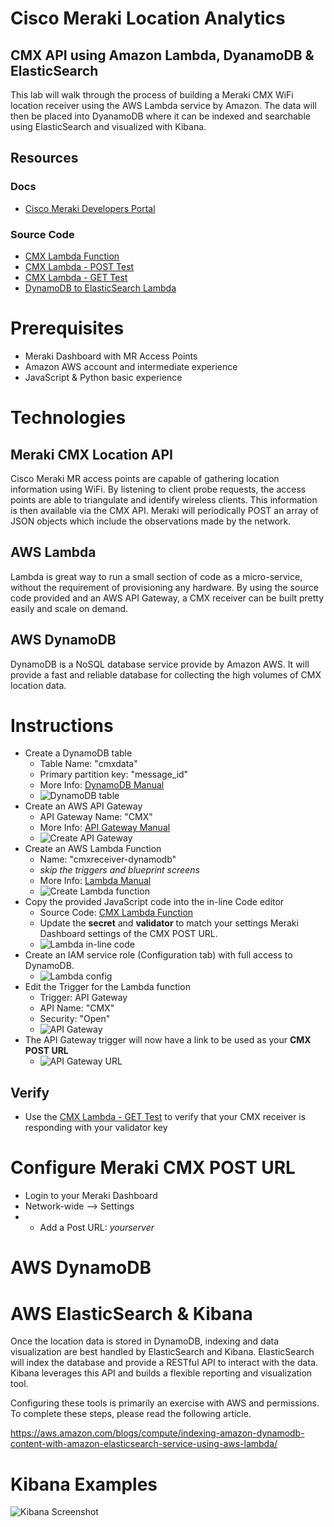 # Cisco Meraki Location Analytics
## CMX API using Amazon Lambda, DyanamoDB & ElasticSearch

This lab will walk through the process of building a
Meraki CMX WiFi location receiver using the AWS Lambda service by Amazon. The data will then be placed into DyanamoDB where it can be indexed and searchable using ElasticSearch and visualized with Kibana.

## Resources
### Docs
* [Cisco Meraki Developers Portal](https://developers.meraki.com)

### Source Code
* [CMX Lambda Function](src/cmx-lambda-inline.js)
* [CMX Lambda - POST Test](src/cmx-post-test.json)
* [CMX Lambda - GET Test](src/cmx-get-test.json)
* [DynamoDB to ElasticSearch Lambda](cmxreceiver-stream-to-es)


# Prerequisites
* Meraki Dashboard with MR Access Points
* Amazon AWS account and intermediate experience
* JavaScript & Python basic experience


# Technologies
##  Meraki CMX Location API
Cisco Meraki MR access points are capable of gathering location information using WiFi. By listening to client probe requests, the access points are able to triangulate and identify wireless clients. This information is then available via the CMX API. Meraki will periodically POST an array of JSON objects which  include the observations made by the network.

## AWS Lambda
Lambda is great way to run a small section of code as a micro-service, without the requirement of provisioning any hardware. By using the source code provided and an AWS API Gateway, a CMX receiver can be built pretty easily and scale on demand.

## AWS DynamoDB
DynamoDB is a NoSQL database service provide by Amazon AWS. It will provide a fast and reliable database for collecting the high volumes of CMX location data.

# Instructions

* Create a DynamoDB table
  * Table Name: "cmxdata"
  * Primary partition key: "message_id"
  * More Info: [DynamoDB Manual](http://docs.aws.amazon.com/amazondynamodb/latest/gettingstartedguide/Welcome.html)
  * ![DynamoDB table](images/dynamodb-table-screenshot.png)
* Create an AWS API Gateway
  * API Gateway Name: "CMX"
  * More Info: [API Gateway Manual](http://docs.aws.amazon.com/apigateway/latest/developerguide/create-api-resources-methods.html)
  * ![Create API Gateway](images/cmx-api-gateway-create-screenshot.png)
* Create an AWS Lambda Function
  * Name: "cmxreceiver-dynamodb"
  * *skip the triggers and blueprint screens*
  * More Info: [Lambda Manual](http://docs.aws.amazon.com/lambda/latest/dg/welcome.html)
  * ![Create Lambda function](images/create-lambda-screenshot.png)
* Copy the provided JavaScript code into the in-line Code editor
  * Source Code: [CMX Lambda Function](src/cmx-lambda-inline.js)
  * Update the **secret** and **validator** to match your settings Meraki Dashboard settings of the CMX POST URL.
  * ![Lambda in-line code](images/cmx-lambda-inline-screenshot.png)
* Create an IAM service role (Configuration tab) with full access to DynamoDB.
  * ![Lambda config](images/cmx-lambda-config-screenshot.png)
* Edit the Trigger for the Lambda function
  * Trigger: API Gateway
  * API Name: "CMX"
  * Security: "Open"
  * ![API Gateway](images/cmx-api-gateway-screenshot.png)
* The API Gateway trigger will now have a link to be used as your **CMX POST URL**
  * ![API Gateway URL](images/cmx-api-gateway-url-screenshot.png)

## Verify
* Use the [CMX Lambda - GET Test](src/cmx-get-test.json) to verify that your CMX receiver is responding with your validator key


# Configure Meraki CMX POST URL
* Login to your Meraki Dashboard
* Network-wide --> Settings
* * Add a Post URL: *yourserver*

# AWS DynamoDB

# AWS ElasticSearch & Kibana
Once the location data is stored in DynamoDB, indexing and data visualization are best handled by ElasticSearch and Kibana. ElasticSearch will index the database and provide a RESTful API to interact with the data. Kibana leverages this API and builds a flexible reporting and visualization tool.

Configuring these tools is primarily an exercise with AWS and permissions. To complete these steps, please read the following article.

https://aws.amazon.com/blogs/compute/indexing-amazon-dynamodb-content-with-amazon-elasticsearch-service-using-aws-lambda/


# Kibana Examples

![Kibana Screenshot](/images/CMX-kibana.png)
